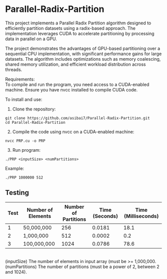 # Parallel-Radix-Partition

This project implements a Parallel Radix Partition algorithm designed to efficiently partition datasets using a radix-based approach. The implementation leverages CUDA to accelerate partitioning by processing data in parallel on a GPU.

The project demonstrates the advantages of GPU-based partitioning over a sequential CPU implementation, with significant performance gains for large datasets. The algorithm includes optimizations such as memory coalescing, shared memory utilization, and efficient workload distribution across threads.

Requirements:<br>
To compile and run the program, you need access to a CUDA-enabled machine. Ensure you have nvcc installed to compile CUDA code.

To install and use:
1. Clone the repository:
```
git clone https://github.com/asibai7/Parallel-Radix-Partition.git
cd Parallel-Radix-Partition
```
2. Compile the code using nvcc on a CUDA-enabled machine:
```
nvcc PRP.cu -o PRP
```
3. Run program:
```
./PRP <inputSize> <numPartitions>
```
Example: 
```
./PRP 1000000 512
```
## Testing   

| **Test** | **Number of Elements** | **Number of Partitions** | **Time (Seconds)** | **Time (Milliseconds)** |
|----------|-------------------------|--------------------------|--------------------|--------------------------|
| 1        | 50,000,000              | 256                      | 0.0181             | 18.1                     |
| 2        | 1,000,000               | 512                      | 0.0002             | 0.2                      |
| 3        | 100,000,000             | 1024                     | 0.0786             | 78.6                     |
<br>(inputSize) The number of elements in input array (must be >= 1,000,000.  
(numPartitions) The number of partitions (must be a power of 2, between 2 and 1024).
